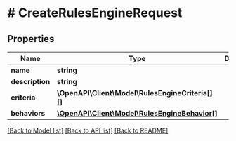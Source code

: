 # # CreateRulesEngineRequest

## Properties

Name | Type | Description | Notes
------------ | ------------- | ------------- | -------------
**name** | **string** |  |
**description** | **string** |  | [optional]
**criteria** | **\OpenAPI\Client\Model\RulesEngineCriteria[][]** |  |
**behaviors** | [**\OpenAPI\Client\Model\RulesEngineBehavior[]**](RulesEngineBehavior.md) |  |

[[Back to Model list]](../../README.md#models) [[Back to API list]](../../README.md#endpoints) [[Back to README]](../../README.md)
